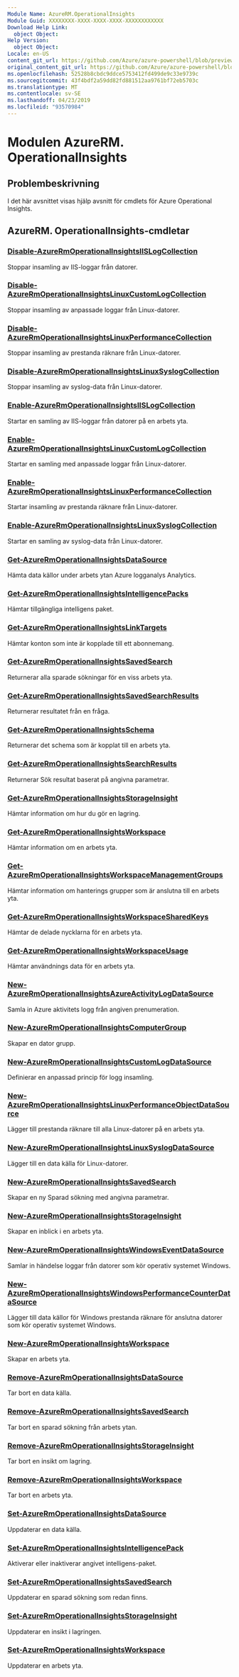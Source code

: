 ```yaml
---
Module Name: AzureRM.OperationalInsights
Module Guid: XXXXXXXX-XXXX-XXXX-XXXX-XXXXXXXXXXXX
Download Help Link:
  object Object: 
Help Version:
  object Object: 
Locale: en-US
content_git_url: https://github.com/Azure/azure-powershell/blob/preview/src/ResourceManager/OperationalInsights/Commands.OperationalInsights/help/AzureRM.OperationalInsights.md
original_content_git_url: https://github.com/Azure/azure-powershell/blob/preview/src/ResourceManager/OperationalInsights/Commands.OperationalInsights/help/AzureRM.OperationalInsights.md
ms.openlocfilehash: 52528b8cbdc9ddce5753412fd499de9c33e9739c
ms.sourcegitcommit: 43f4bdf2a59dd82fd881512aa9761bf72eb5703c
ms.translationtype: MT
ms.contentlocale: sv-SE
ms.lasthandoff: 04/23/2019
ms.locfileid: "93570984"
---
```

# Modulen AzureRM. OperationalInsights
## Problembeskrivning
I det här avsnittet visas hjälp avsnitt för cmdlets för Azure Operational Insights.

## AzureRM. OperationalInsights-cmdletar
### [Disable-AzureRmOperationalInsightsIISLogCollection](Disable-AzureRmOperationalInsightsIISLogCollection.md)
Stoppar insamling av IIS-loggar från datorer.

### [Disable-AzureRmOperationalInsightsLinuxCustomLogCollection](Disable-AzureRmOperationalInsightsLinuxCustomLogCollection.md)
Stoppar insamling av anpassade loggar från Linux-datorer.

### [Disable-AzureRmOperationalInsightsLinuxPerformanceCollection](Disable-AzureRmOperationalInsightsLinuxPerformanceCollection.md)
Stoppar insamling av prestanda räknare från Linux-datorer.

### [Disable-AzureRmOperationalInsightsLinuxSyslogCollection](Disable-AzureRmOperationalInsightsLinuxSyslogCollection.md)
Stoppar insamling av syslog-data från Linux-datorer.

### [Enable-AzureRmOperationalInsightsIISLogCollection](Enable-AzureRmOperationalInsightsIISLogCollection.md)
Startar en samling av IIS-loggar från datorer på en arbets yta.

### [Enable-AzureRmOperationalInsightsLinuxCustomLogCollection](Enable-AzureRmOperationalInsightsLinuxCustomLogCollection.md)
Startar en samling med anpassade loggar från Linux-datorer.

### [Enable-AzureRmOperationalInsightsLinuxPerformanceCollection](Enable-AzureRmOperationalInsightsLinuxPerformanceCollection.md)
Startar insamling av prestanda räknare från Linux-datorer.

### [Enable-AzureRmOperationalInsightsLinuxSyslogCollection](Enable-AzureRmOperationalInsightsLinuxSyslogCollection.md)
Startar en samling av syslog-data från Linux-datorer.

### [Get-AzureRmOperationalInsightsDataSource](Get-AzureRmOperationalInsightsDataSource.md)
Hämta data källor under arbets ytan Azure logganalys Analytics.

### [Get-AzureRmOperationalInsightsIntelligencePacks](Get-AzureRmOperationalInsightsIntelligencePacks.md)
Hämtar tillgängliga intelligens paket.

### [Get-AzureRmOperationalInsightsLinkTargets](Get-AzureRmOperationalInsightsLinkTargets.md)
Hämtar konton som inte är kopplade till ett abonnemang.

### [Get-AzureRmOperationalInsightsSavedSearch](Get-AzureRmOperationalInsightsSavedSearch.md)
Returnerar alla sparade sökningar för en viss arbets yta.

### [Get-AzureRmOperationalInsightsSavedSearchResults](Get-AzureRmOperationalInsightsSavedSearchResults.md)
Returnerar resultatet från en fråga.

### [Get-AzureRmOperationalInsightsSchema](Get-AzureRmOperationalInsightsSchema.md)
Returnerar det schema som är kopplat till en arbets yta.

### [Get-AzureRmOperationalInsightsSearchResults](Get-AzureRmOperationalInsightsSearchResults.md)
Returnerar Sök resultat baserat på angivna parametrar.

### [Get-AzureRmOperationalInsightsStorageInsight](Get-AzureRmOperationalInsightsStorageInsight.md)
Hämtar information om hur du gör en lagring.

### [Get-AzureRmOperationalInsightsWorkspace](Get-AzureRmOperationalInsightsWorkspace.md)
Hämtar information om en arbets yta.

### [Get-AzureRmOperationalInsightsWorkspaceManagementGroups](Get-AzureRmOperationalInsightsWorkspaceManagementGroups.md)
Hämtar information om hanterings grupper som är anslutna till en arbets yta.

### [Get-AzureRmOperationalInsightsWorkspaceSharedKeys](Get-AzureRmOperationalInsightsWorkspaceSharedKeys.md)
Hämtar de delade nycklarna för en arbets yta.

### [Get-AzureRmOperationalInsightsWorkspaceUsage](Get-AzureRmOperationalInsightsWorkspaceUsage.md)
Hämtar användnings data för en arbets yta.

### [New-AzureRmOperationalInsightsAzureActivityLogDataSource](New-AzureRmOperationalInsightsAzureActivityLogDataSource.md)
Samla in Azure aktivitets logg från angiven prenumeration.

### [New-AzureRmOperationalInsightsComputerGroup](New-AzureRmOperationalInsightsComputerGroup.md)
Skapar en dator grupp.

### [New-AzureRmOperationalInsightsCustomLogDataSource](New-AzureRmOperationalInsightsCustomLogDataSource.md)
Definierar en anpassad princip för logg insamling.

### [New-AzureRmOperationalInsightsLinuxPerformanceObjectDataSource](New-AzureRmOperationalInsightsLinuxPerformanceObjectDataSource.md)
Lägger till prestanda räknare till alla Linux-datorer på en arbets yta.

### [New-AzureRmOperationalInsightsLinuxSyslogDataSource](New-AzureRmOperationalInsightsLinuxSyslogDataSource.md)
Lägger till en data källa för Linux-datorer.

### [New-AzureRmOperationalInsightsSavedSearch](New-AzureRmOperationalInsightsSavedSearch.md)
Skapar en ny Sparad sökning med angivna parametrar.

### [New-AzureRmOperationalInsightsStorageInsight](New-AzureRmOperationalInsightsStorageInsight.md)
Skapar en inblick i en arbets yta.

### [New-AzureRmOperationalInsightsWindowsEventDataSource](New-AzureRmOperationalInsightsWindowsEventDataSource.md)
Samlar in händelse loggar från datorer som kör operativ systemet Windows.

### [New-AzureRmOperationalInsightsWindowsPerformanceCounterDataSource](New-AzureRmOperationalInsightsWindowsPerformanceCounterDataSource.md)
Lägger till data källor för Windows prestanda räknare för anslutna datorer som kör operativ systemet Windows.

### [New-AzureRmOperationalInsightsWorkspace](New-AzureRmOperationalInsightsWorkspace.md)
Skapar en arbets yta.

### [Remove-AzureRmOperationalInsightsDataSource](Remove-AzureRmOperationalInsightsDataSource.md)
Tar bort en data källa.

### [Remove-AzureRmOperationalInsightsSavedSearch](Remove-AzureRmOperationalInsightsSavedSearch.md)
Tar bort en sparad sökning från arbets ytan.

### [Remove-AzureRmOperationalInsightsStorageInsight](Remove-AzureRmOperationalInsightsStorageInsight.md)
Tar bort en insikt om lagring.

### [Remove-AzureRmOperationalInsightsWorkspace](Remove-AzureRmOperationalInsightsWorkspace.md)
Tar bort en arbets yta.

### [Set-AzureRmOperationalInsightsDataSource](Set-AzureRmOperationalInsightsDataSource.md)
Uppdaterar en data källa.

### [Set-AzureRmOperationalInsightsIntelligencePack](Set-AzureRmOperationalInsightsIntelligencePack.md)
Aktiverar eller inaktiverar angivet intelligens-paket.

### [Set-AzureRmOperationalInsightsSavedSearch](Set-AzureRmOperationalInsightsSavedSearch.md)
Uppdaterar en sparad sökning som redan finns.

### [Set-AzureRmOperationalInsightsStorageInsight](Set-AzureRmOperationalInsightsStorageInsight.md)
Uppdaterar en insikt i lagringen.

### [Set-AzureRmOperationalInsightsWorkspace](Set-AzureRmOperationalInsightsWorkspace.md)
Uppdaterar en arbets yta.

